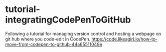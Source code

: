 # tutorial-integratingCodePenToGitHub
Following a tutorial for managing version control and hosting a webpage on git hub where you code-edit in CodePen. https://code.likeagirl.io/how-to-move-from-codepen-to-github-44a65511048e
